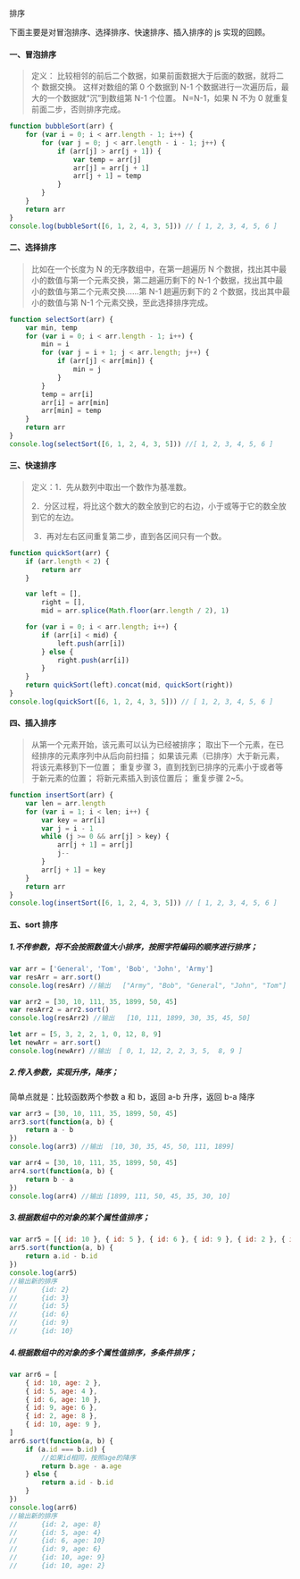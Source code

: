 排序

下面主要是对冒泡排序、选择排序、快速排序、插入排序的 js 实现的回顾。

#### 一、冒泡排序

> 定义： 比较相邻的前后二个数据，如果前面数据大于后面的数据，就将二个 数据交换。
> 这样对数组的第 0 个数据到 N-1 个数据进行一次遍历后，最大的一个数据就“沉”到数组第 N-1 个位置。
> N=N-1，如果 N 不为 0 就重复前面二步，否则排序完成。

```javascript
function bubbleSort(arr) {
    for (var i = 0; i < arr.length - 1; i++) {
        for (var j = 0; j < arr.length - i - 1; j++) {
            if (arr[j] > arr[j + 1]) {
                var temp = arr[j]
                arr[j] = arr[j + 1]
                arr[j + 1] = temp
            }
        }
    }
    return arr
}
console.log(bubbleSort([6, 1, 2, 4, 3, 5])) // [ 1, 2, 3, 4, 5, 6 ]
```

#### 二、选择排序

> 比如在一个长度为 N 的无序数组中，在第一趟遍历 N 个数据，找出其中最小的数值与第一个元素交换，第二趟遍历剩下的 N-1 个数据，找出其中最小的数值与第二个元素交换……第 N-1 趟遍历剩下的 2 个数据，找出其中最小的数值与第 N-1 个元素交换，至此选择排序完成。

```javascript
function selectSort(arr) {
    var min, temp
    for (var i = 0; i < arr.length - 1; i++) {
        min = i
        for (var j = i + 1; j < arr.length; j++) {
            if (arr[j] < arr[min]) {
                min = j
            }
        }
        temp = arr[i]
        arr[i] = arr[min]
        arr[min] = temp
    }
    return arr
}
console.log(selectSort([6, 1, 2, 4, 3, 5])) //[ 1, 2, 3, 4, 5, 6 ]
```

#### 三、快速排序

> 定义：1．先从数列中取出一个数作为基准数。
>
> ​ 2．分区过程，将比这个数大的数全放到它的右边，小于或等于它的数全放到它的左边。
>
> ​ 3．再对左右区间重复第二步，直到各区间只有一个数。

```javascript
function quickSort(arr) {
    if (arr.length < 2) {
        return arr
    }

    var left = [],
        right = [],
        mid = arr.splice(Math.floor(arr.length / 2), 1)

    for (var i = 0; i < arr.length; i++) {
        if (arr[i] < mid) {
            left.push(arr[i])
        } else {
            right.push(arr[i])
        }
    }
    return quickSort(left).concat(mid, quickSort(right))
}
console.log(quickSort([6, 1, 2, 4, 3, 5])) // [ 1, 2, 3, 4, 5, 6 ]
```

#### 四、插入排序

> 从第一个元素开始，该元素可以认为已经被排序；
> 取出下一个元素，在已经排序的元素序列中从后向前扫描；
> 如果该元素（已排序）大于新元素，将该元素移到下一位置；
> 重复步骤 3，直到找到已排序的元素小于或者等于新元素的位置；
> 将新元素插入到该位置后；
> 重复步骤 2~5。

```javascript
function insertSort(arr) {
    var len = arr.length
    for (var i = 1; i < len; i++) {
        var key = arr[i]
        var j = i - 1
        while (j >= 0 && arr[j] > key) {
            arr[j + 1] = arr[j]
            j--
        }
        arr[j + 1] = key
    }
    return arr
}
console.log(insertSort([6, 1, 2, 4, 3, 5])) // [ 1, 2, 3, 4, 5, 6 ]
```

#### 五、sort 排序

##### 1.不传参数，将不会按照数值大小排序，按照字符编码的顺序进行排序；

```javascript
var arr = ['General', 'Tom', 'Bob', 'John', 'Army']
var resArr = arr.sort()
console.log(resArr) //输出   ["Army", "Bob", "General", "John", "Tom"]

var arr2 = [30, 10, 111, 35, 1899, 50, 45]
var resArr2 = arr2.sort()
console.log(resArr2) //输出   [10, 111, 1899, 30, 35, 45, 50]

let arr = [5, 3, 2, 2, 1, 0, 12, 8, 9]
let newArr = arr.sort()
console.log(newArr) //输出  [ 0, 1, 12, 2, 2, 3, 5,  8, 9 ]
```

##### 2.传入参数，实现升序，降序；

简单点就是：比较函数两个参数 a 和 b，返回 a-b 升序，返回 b-a 降序

```javascript
var arr3 = [30, 10, 111, 35, 1899, 50, 45]
arr3.sort(function(a, b) {
    return a - b
})
console.log(arr3) //输出  [10, 30, 35, 45, 50, 111, 1899]

var arr4 = [30, 10, 111, 35, 1899, 50, 45]
arr4.sort(function(a, b) {
    return b - a
})
console.log(arr4) //输出 [1899, 111, 50, 45, 35, 30, 10]
```

##### 3.根据数组中的对象的某个属性值排序；

```javascript
var arr5 = [{ id: 10 }, { id: 5 }, { id: 6 }, { id: 9 }, { id: 2 }, { id: 3 }]
arr5.sort(function(a, b) {
    return a.id - b.id
})
console.log(arr5)
//输出新的排序
//		{id: 2}
//		{id: 3}
//		{id: 5}
//		{id: 6}
//		{id: 9}
//		{id: 10}
```

##### 4.根据数组中的对象的多个属性值排序，多条件排序；

```javascript
var arr6 = [
    { id: 10, age: 2 },
    { id: 5, age: 4 },
    { id: 6, age: 10 },
    { id: 9, age: 6 },
    { id: 2, age: 8 },
    { id: 10, age: 9 },
]
arr6.sort(function(a, b) {
    if (a.id === b.id) {
        //如果id相同，按照age的降序
        return b.age - a.age
    } else {
        return a.id - b.id
    }
})
console.log(arr6)
//输出新的排序
//		{id: 2, age: 8}
//		{id: 5, age: 4}
//		{id: 6, age: 10}
//		{id: 9, age: 6}
//		{id: 10, age: 9}
//		{id: 10, age: 2}
```
